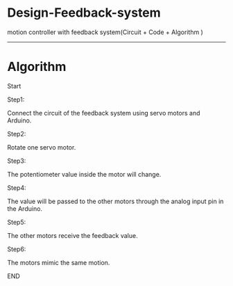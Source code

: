 # Design-Feedback-system
motion controller with feedback system(Circuit + Code + Algorithm )

-----------------------------------------------

# Algorithm 

Start 

Step1:

Connect the circuit of the feedback system using servo motors and Arduino.

Step2:

Rotate one servo motor.

Step3:

The potentiometer value inside the motor will change.

Step4:

The value will be passed to the other motors through the analog input pin in the Arduino.

Step5:

The other motors receive the feedback value.

Step6:

The motors mimic the same motion.

END
